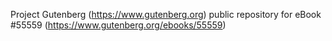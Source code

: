 Project Gutenberg (https://www.gutenberg.org) public repository for
eBook #55559 (https://www.gutenberg.org/ebooks/55559)
